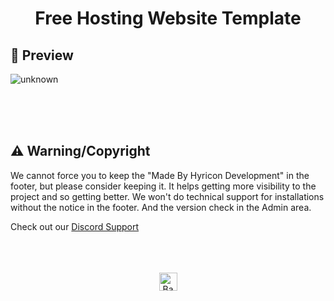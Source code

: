 <h1 align="center">Free Hosting Website Template</h1>

## :eyes:  Preview
![unknown](https://cdn.discordapp.com/attachments/1023575939826847784/1030873542818021426/unknown.png)


<br/><br/><br/>
## :warning:  Warning/Copyright
We cannot force you to keep the "Made By Hyricon Development" in the footer, but please consider keeping it. It helps getting more visibility to the project and so getting better. We won't do technical support for installations without the notice in the footer. And the version check in the Admin area.



Check out our [Discord Support](https://discord.gg/qZqsnDETcP)<br/>
<br/><br/><br/>

<p align="center"><a href="https://github.com/NorthDevelopment/NorthClient#"><img src="http://randojs.com/images/backToTopButtonTransparentBackground.png" alt="Back to top" height="29"/></a></p>
